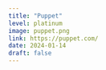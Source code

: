 ```yaml
---
title: "Puppet"
level: platinum
image: puppet.png
link: https://puppet.com/
date: 2024-01-14
draft: false
---
```



